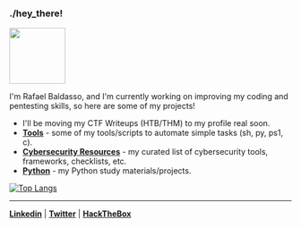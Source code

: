 ### ./hey_there!

<img src="https://i.gifer.com/origin/a1/a19978b49316d96905ac7ae947aba9a9.gif" width="100">

I'm Rafael Baldasso, and I'm currently working on improving my coding and pentesting skills, so here are some of my projects!
- I'll be moving my CTF Writeups (HTB/THM) to my profile real soon.
- [**Tools**](https://github.com/Kothmun/Tools) - some of my tools/scripts to automate simple tasks (sh, py, ps1, c).
- [**Cybersecurity Resources**](https://github.com/Kothmun/Cybersecurity-Resources) - my curated list of cybersecurity tools, frameworks, checklists, etc.
- [**Python**](https://github.com/Kothmun/Python) - my Python study materials/projects.

[![Top Langs](https://github-readme-stats.vercel.app/api/top-langs/?username=rafaelbaldasso&layout=compact)](https://github.com/anuraghazra/github-readme-stats)

---
<a href="https://www.linkedin.com/in/rafaelbaldasso/" target="_blank"><strong>Linkedin</strong></a> | <a href="https://twitter.com/rafaelbaldasso" target="_blank"><strong>Twitter</strong></a> | <a href="https://app.hackthebox.eu/profile/430331" target="_blank"><strong>HackTheBox</strong></a>
